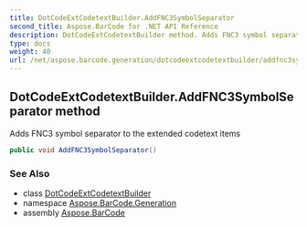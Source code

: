 ```yaml
---
title: DotCodeExtCodetextBuilder.AddFNC3SymbolSeparator
second_title: Aspose.BarCode for .NET API Reference
description: DotCodeExtCodetextBuilder method. Adds FNC3 symbol separator to the extended codetext items
type: docs
weight: 40
url: /net/aspose.barcode.generation/dotcodeextcodetextbuilder/addfnc3symbolseparator/
---
```

## DotCodeExtCodetextBuilder.AddFNC3SymbolSeparator method

Adds FNC3 symbol separator to the extended codetext items

```csharp
public void AddFNC3SymbolSeparator()
```

### See Also

* class [DotCodeExtCodetextBuilder](../)
* namespace [Aspose.BarCode.Generation](../../dotcodeextcodetextbuilder/)
* assembly [Aspose.BarCode](../../../)



